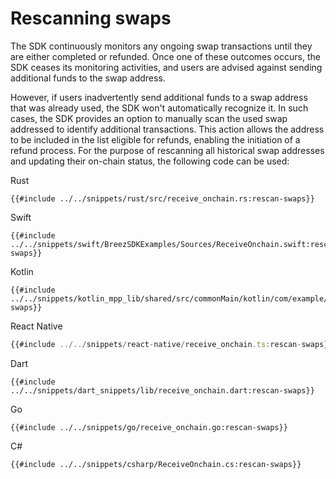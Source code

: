 # Rescanning swaps

The SDK continuously monitors any ongoing swap transactions until they are either completed or refunded. Once one of these outcomes occurs, the SDK ceases its monitoring activities, and users are advised against sending additional funds to the swap address. 

However, if users inadvertently send additional funds to a swap address that was already used, the SDK won't automatically recognize it. In such cases, the SDK provides an option to manually scan the used swap addressed to identify additional transactions. This action allows the address to be included in the list eligible for refunds, enabling the initiation of a refund process. For the purpose of rescanning all historical swap addresses and updating their on-chain status, the following code can be used:

<custom-tabs category="lang">
<div slot="title">Rust</div>
<section>

```rust,ignore
{{#include ../../snippets/rust/src/receive_onchain.rs:rescan-swaps}}
```
</section>

<div slot="title">Swift</div>
<section>

```swift,ignore
{{#include ../../snippets/swift/BreezSDKExamples/Sources/ReceiveOnchain.swift:rescan-swaps}}
```
</section>

<div slot="title">Kotlin</div>
<section>

```kotlin,ignore
{{#include ../../snippets/kotlin_mpp_lib/shared/src/commonMain/kotlin/com/example/kotlinmpplib/ReceiveOnchain.kt:rescan-swaps}}
```
</section>

<div slot="title">React Native</div>
<section>

```typescript
{{#include ../../snippets/react-native/receive_onchain.ts:rescan-swaps}}
```
</section>

<div slot="title">Dart</div>
<section>

```dart,ignore
{{#include ../../snippets/dart_snippets/lib/receive_onchain.dart:rescan-swaps}}
```
</section>

<div slot="title">Go</div>
<section>

```go,ignore
{{#include ../../snippets/go/receive_onchain.go:rescan-swaps}}
```
</section>

<div slot="title">C#</div>
<section>

```cs,ignore
{{#include ../../snippets/csharp/ReceiveOnchain.cs:rescan-swaps}}
```
</section>
</custom-tabs>

